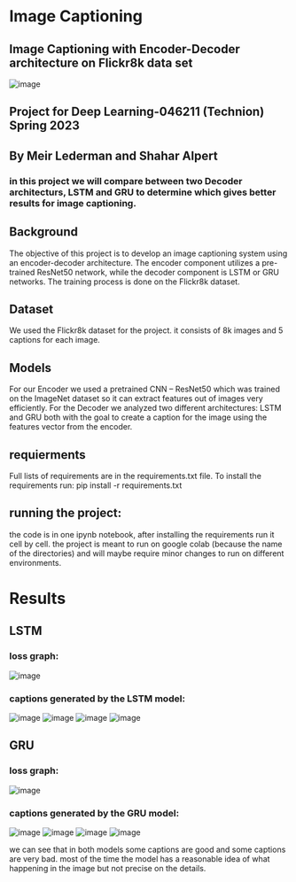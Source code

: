 # Image Captioning
## Image Captioning with Encoder-Decoder architecture on Flickr8k data set 
![image](https://github.com/Shaharalpert123/Image-Captioning/assets/139067940/0150d496-f9e7-420b-830c-d3fbeb2f972a)

## Project for Deep Learning-046211 (Technion) Spring 2023 
## By Meir Lederman and Shahar Alpert

### in this project we will compare between two Decoder architecturs, LSTM and GRU to determine which gives better results for image captioning.

## Background
The objective of this project is to develop an image captioning system using an encoder-decoder architecture. The encoder component utilizes a pre-trained ResNet50 network, while the decoder component is LSTM or GRU networks. The training process is done on the Flickr8k dataset.

## Dataset
We used the Flickr8k dataset for the project. it consists of 8k images and 5 captions for each image. 

## Models
For our Encoder we used a pretrained CNN – ResNet50 which was trained on the ImageNet dataset so it can extract features out of images very efficiently. 
For the Decoder we analyzed two different architectures: LSTM and GRU both with the goal to create a caption for the image using the features vector from the encoder.

## requierments 
Full lists of requirements are in the requirements.txt file. To install the requirements run: pip install -r requirements.txt

## running the project:
the code is in one ipynb notebook, after installing the requirements run it cell by cell. the project is meant to run on google colab (because the name of the directories) and will maybe require minor changes to run on different environments.  

# Results
## LSTM
### loss graph:
![image](https://github.com/Shaharalpert123/Image-Captioning/assets/139067940/a060a08e-bffc-43a3-b337-db352aebca8e)

### captions generated by the LSTM model:
![image](https://github.com/Shaharalpert123/Image-Captioning/assets/139067940/3d3f9c68-8607-4eb3-87a9-5c3695fdba0e)
![image](https://github.com/Shaharalpert123/Image-Captioning/assets/139067940/0df3a3ed-52fd-49ed-b790-745946df892c)
![image](https://github.com/Shaharalpert123/Image-Captioning/assets/139067940/73cd5d1b-04e0-418e-b104-cbaa0142ff94)
![image](https://github.com/Shaharalpert123/Image-Captioning/assets/139067940/97111d36-158e-4f04-89e1-57a20e97feff)


## GRU 
### loss graph:
![image](https://github.com/Shaharalpert123/Image-Captioning/assets/139067940/e49e729b-2e83-45db-9b58-8e32db44c73c)

### captions generated by the GRU model:
![image](https://github.com/Shaharalpert123/Image-Captioning/assets/139067940/9de01bb9-53be-45a3-b333-1f985acfdf4d)
![image](https://github.com/Shaharalpert123/Image-Captioning/assets/139067940/8acde6f8-bb90-49c3-9e44-15beeff2b4c3)
![image](https://github.com/Shaharalpert123/Image-Captioning/assets/139067940/2d47542f-e41d-4653-bb46-98b09cd81993)
![image](https://github.com/Shaharalpert123/Image-Captioning/assets/139067940/011d9aa6-f526-4c33-82d3-9a73e870a0ad)

we can see that in both models some captions are good and some captions are very bad. most of the time the model has a reasonable idea of what happening in the image but not precise on the details.  

